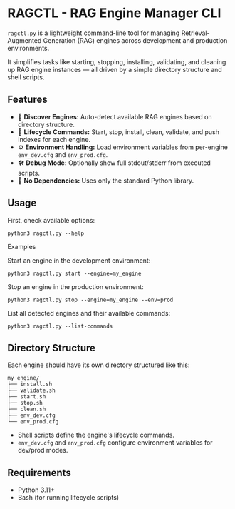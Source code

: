 # RAGCTL - RAG Engine Manager CLI

`ragctl.py` is a lightweight command-line tool for managing Retrieval-Augmented Generation (RAG) engines across development and production environments.

It simplifies tasks like starting, stopping, installing, validating, and cleaning up RAG engine instances — all driven by a simple directory structure and shell scripts.


## Features

- 🔎 **Discover Engines:** Auto-detect available RAG engines based on directory structure.
- 🚀 **Lifecycle Commands:** Start, stop, install, clean, validate, and push indexes for each engine.
- ⚙️ **Environment Handling:** Load environment variables from per-engine `env_dev.cfg` and `env_prod.cfg`.
- 🛠️ **Debug Mode:** Optionally show full stdout/stderr from executed scripts.
- 🧹 **No Dependencies:** Uses only the standard Python library.

## Usage

First, check available options:

`python3 ragctl.py --help`

Examples

Start an engine in the development environment:

`python3 ragctl.py start --engine=my_engine`

Stop an engine in the production environment:

`python3 ragctl.py stop --engine=my_engine --env=prod`

List all detected engines and their available commands:

`python3 ragctl.py --list-commands`

## Directory Structure

Each engine should have its own directory structured like this:

```text
my_engine/
├── install.sh
├── validate.sh
├── start.sh
├── stop.sh
├── clean.sh
├── env_dev.cfg
└── env_prod.cfg
```

- Shell scripts define the engine's lifecycle commands.
- `env_dev.cfg` and `env_prod.cfg` configure environment variables for dev/prod modes.

## Requirements

-    Python 3.11+
-    Bash (for running lifecycle scripts)
